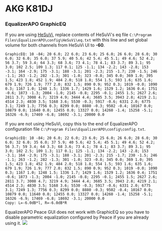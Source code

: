 # AKG K81DJ
### EqualizerAPO GraphicEQ
If you are using [HeSuVi](https://sourceforge.net/projects/hesuvi/), replace contents of HeSuVi's eq file `C:\Program Files\EqualizerAPO\config\HeSuVi\eq.txt` with this line and set global volume for both channels from HeSuVi UI to **-60**.
```
GraphicEQ: 10 -84; 20 6.0; 22 6.0; 23 6.0; 25 6.0; 26 6.0; 28 6.0; 30 6.0; 32 6.0; 35 6.0; 37 5.9; 40 5.6; 42 5.4; 45 5.1; 49 4.6; 52 4.2; 56 3.7; 59 3.4; 64 3.3; 68 3.6; 73 4.1; 78 4.1; 83 3.7; 89 3.1; 95 3.0; 102 2.5; 109 1.3; 117 0.1; 125 -1.1; 134 -2.2; 143 -2.8; 153 -3.1; 164 -2.9; 175 -3.1; 188 -3.1; 201 -2.3; 215 -1.7; 230 -1.5; 246 -1.1; 263 -1.2; 282 -1.3; 301 -1.0; 323 -0.8; 345 0.0; 369 1.0; 395 1.5; 423 1.8; 452 1.9; 484 2.0; 518 1.8; 554 1.5; 593 1.6; 635 1.6; 679 1.9; 726 1.9; 777 2.0; 832 1.5; 890 0.9; 952 0.3; 1019 -0.0; 1090 0.3; 1167 1.0; 1248 1.5; 1336 1.7; 1429 1.6; 1529 1.2; 1636 0.4; 1751 -0.6; 1873 -1.3; 2004 -1.0; 2145 -0.8; 2295 -0.1; 2455 1.5; 2627 2.6; 2811 3.7; 3008 4.7; 3219 4.9; 3444 4.4; 3685 3.5; 3943 2.8; 4219 2.1; 4514 2.3; 4830 3.5; 5168 3.6; 5530 -0.3; 5917 -0.6; 6331 2.0; 6775 3.1; 7249 1.3; 7756 0.3; 8299 0.0; 8880 -0.3; 9502 -0.4; 10167 0.0; 10879 0.0; 11640 0.0; 12455 0.0; 13327 0.0; 14260 -1.4; 15258 -5.1; 16326 -6.9; 17469 -6.8; 18692 -3.1; 20000 0.0
```
If you are not using HeSuVi, copy this to the end of EqualizerAPO configuration file `C:\Program Files\EqualizerAPO\config\config.txt`.
```
GraphicEQ: 10 -84; 20 6.0; 22 6.0; 23 6.0; 25 6.0; 26 6.0; 28 6.0; 30 6.0; 32 6.0; 35 6.0; 37 5.9; 40 5.6; 42 5.4; 45 5.1; 49 4.6; 52 4.2; 56 3.7; 59 3.4; 64 3.3; 68 3.6; 73 4.1; 78 4.1; 83 3.7; 89 3.1; 95 3.0; 102 2.5; 109 1.3; 117 0.1; 125 -1.1; 134 -2.2; 143 -2.8; 153 -3.1; 164 -2.9; 175 -3.1; 188 -3.1; 201 -2.3; 215 -1.7; 230 -1.5; 246 -1.1; 263 -1.2; 282 -1.3; 301 -1.0; 323 -0.8; 345 0.0; 369 1.0; 395 1.5; 423 1.8; 452 1.9; 484 2.0; 518 1.8; 554 1.5; 593 1.6; 635 1.6; 679 1.9; 726 1.9; 777 2.0; 832 1.5; 890 0.9; 952 0.3; 1019 -0.0; 1090 0.3; 1167 1.0; 1248 1.5; 1336 1.7; 1429 1.6; 1529 1.2; 1636 0.4; 1751 -0.6; 1873 -1.3; 2004 -1.0; 2145 -0.8; 2295 -0.1; 2455 1.5; 2627 2.6; 2811 3.7; 3008 4.7; 3219 4.9; 3444 4.4; 3685 3.5; 3943 2.8; 4219 2.1; 4514 2.3; 4830 3.5; 5168 3.6; 5530 -0.3; 5917 -0.6; 6331 2.0; 6775 3.1; 7249 1.3; 7756 0.3; 8299 0.0; 8880 -0.3; 9502 -0.4; 10167 0.0; 10879 0.0; 11640 0.0; 12455 0.0; 13327 0.0; 14260 -1.4; 15258 -5.1; 16326 -6.9; 17469 -6.8; 18692 -3.1; 20000 0.0
Copy: L=-6.0dB*l, R=-6.0dB*R
```
EqualizerAPO Peace GUI does not work with GraphicEQ so you have to disable parametric equalization configured by Peace if you are already using it.
![](https://raw.githubusercontent.com/jaakkopasanen/AutoEq/master/results/Sonoma%20Model%20One/innerfidelity/onear/AKG%20K81DJ/AKG%20K81DJ.png)
